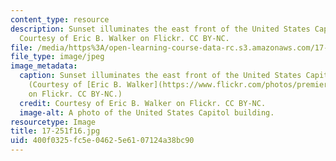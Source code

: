 ```yaml
---
content_type: resource
description: Sunset illuminates the east front of the United States Capitol building.
  Courtesy of Eric B. Walker on Flickr. CC BY-NC.
file: /media/https%3A/open-learning-course-data-rc.s3.amazonaws.com/17-251-congress-and-the-american-political-system-i-fall-2016/400f0325fc5e04625e6107124a38bc90_17-251f16.jpg
file_type: image/jpeg
image_metadata:
  caption: Sunset illuminates the east front of the United States Capitol building.
    (Courtesy of [Eric B. Walker](https://www.flickr.com/photos/premierehdr/8749459428/)
    on Flickr. CC BY-NC.)
  credit: Courtesy of Eric B. Walker on Flickr. CC BY-NC.
  image-alt: A photo of the United States Capitol building.
resourcetype: Image
title: 17-251f16.jpg
uid: 400f0325-fc5e-0462-5e61-07124a38bc90
---
```

